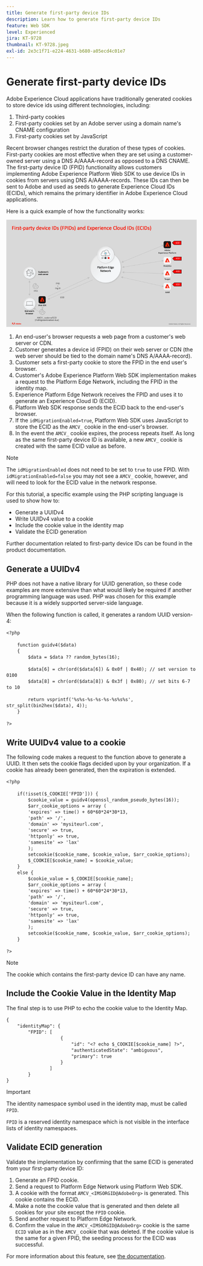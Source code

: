 ```yaml
---
title: Generate first-party device IDs
description: Learn how to generate first-party device IDs
feature: Web SDK
level: Experienced
jira: KT-9728
thumbnail: KT-9728.jpeg
exl-id: 2e3c1f71-e224-4631-b680-a05ecd4c01e7
---
```

# Generate first-party device IDs

Adobe Experience Cloud applications have traditionally generated cookies to store device ids using different technologies, including:

1. Third-party cookies
1. First-party cookies set by an Adobe server using a domain name's CNAME configuration
1. First-party cookies set by JavaScript

Recent browser changes restrict the duration of these types of cookies. First-party cookies are most effective when they are set using a customer-owned server using a DNS A/AAAA-record as opposed to a DNS CNAME. The first-party device ID (FPID) functionality allows customers implementing Adobe Experience Platform Web SDK to use device IDs in cookies from servers using DNS A/AAAA-records. These IDs can then be sent to Adobe and used as seeds to generate Experience Cloud IDs (ECIDs), which remains the primary identifier in Adobe Experience Cloud applications.

Here is a quick example of how the functionality works:

![First-party device IDs (FPIDs) and Experience Cloud IDs (ECIDs)](../assets/kt-9728.png)

1. An end-user's browser requests a web page from a customer's web server or CDN.
1. Customer generates a device id (FPID) on their web server or CDN (the web server should be tied to the domain name's DNS A/AAAA-record).
1. Customer sets a first-party cookie to store the FPID in the end user's browser.
1. Customer's Adobe Experience Platform Web SDK implementation makes a request to the Platform Edge Network, including the FPID in the identity map.
1. Experience Platform Edge Network receives the FPID and uses it to generate an Experience Cloud ID (ECID).
1. Platform Web SDK response sends the ECID back to the end-user's browser.
1. If the `idMigrationEnabled=true`, Platform Web SDK uses JavaScript to store the ECID as the `AMCV_` cookie in the end-user's browser.
1. In the event the `AMCV_` cookie expires, the process repeats itself. As long as the same first-party device ID is available, a new `AMCV_` cookie is created with the same ECID value as before.

>[!NOTE]
>
>The `idMigrationEnabled` does not need to be set to `true` to use FPID. With `idMigrationEnabled=false` you may not see a `AMCV_` cookie, however, and will need to look for the ECID value in the network response.


For this tutorial, a specific example using the PHP scripting language is used to show how to: 

* Generate a UUIDv4
* Write UUIDv4 value to a cookie 
* Include the cookie value in the identity map
* Validate the ECID generation

Further documentation related to first-party device IDs can be found in the product documentation.

## Generate a UUIDv4

PHP does not have a native library for UUID generation, so these code examples are more extensive than what would likely be required if another programming language was used. PHP was chosen for this example because it is a widely supported server-side language. 


When the following function is called, it generates a random UUID version-4:

```
<?php
    
    function guidv4($data)
    {
        $data = $data ?? random_bytes(16);

        $data[6] = chr(ord($data[6]) & 0x0f | 0x40); // set version to 0100
        $data[8] = chr(ord($data[8]) & 0x3f | 0x80); // set bits 6-7 to 10

        return vsprintf('%s%s-%s-%s-%s-%s%s%s', str_split(bin2hex($data), 4));
    }

?>
```

## Write UUIDv4 value to a cookie 

The following code makes a request to the function above to generate a UUID. It then sets the cookie flags decided upon by your organization. If a cookie has already been generated, then the expiration is extended. 

```
<?php

    if(!isset($_COOKIE['FPID'])) {
        $cookie_value = guidv4(openssl_random_pseudo_bytes(16));        
        $arr_cookie_options = array (
        'expires' => time() + 60*60*24*30*13,
        'path' => '/',
        'domain' => 'mysiteurl.com',
        'secure' => true,
        'httponly' => true,
        'samesite' => 'lax'
        );
        setcookie($cookie_name, $cookie_value, $arr_cookie_options);
        $_COOKIE[$cookie_name] = $cookie_value;
    }
    else {
        $cookie_value = $_COOKIE[$cookie_name];
        $arr_cookie_options = array (
        'expires' => time() + 60*60*24*30*13,
        'path' => '/',
        'domain' => 'mysiteurl.com',
        'secure' => true,
        'httponly' => true,
        'samesite' => 'lax'
        );
        setcookie($cookie_name, $cookie_value, $arr_cookie_options);
    }

?>
```

>[!NOTE]
>
>The cookie which contains the first-party device ID can have any name. 

## Include the Cookie Value in the Identity Map

The final step is to use PHP to echo the cookie value to the Identity Map.


```
{
    "identityMap": {
        "FPID": [
                    {
                        "id": "<? echo $_COOKIE[$cookie_name] ?>",
                        "authenticatedState": "ambiguous",
                        "primary": true
                    }
                ]
        }
}
```

>[!IMPORTANT]
>
>The identity namespace symbol used in the identity map, must be called `FPID`. 
>
> `FPID` is a reserved identity namespace which is not visible in the interface lists of identity namespaces.


## Validate ECID generation

Validate the implementation by confirming that the same ECID is generated from your first-party device ID:

1. Generate an FPID cookie.
1. Send a request to Platform Edge Network using Platform Web SDK.
1. A cookie with the format `AMCV_<IMSORGID@AdobeOrg>` is generated. This cookie contains the ECID. 
1. Make a note the cookie value that is generated and then delete all cookies for your site except the `FPID` cookie. 
1. Send another request to Platform Edge Network.
1. Confirm the value in the `AMCV_<IMSORGID@AdobeOrg>` cookie is the same `ECID` value as in the `AMCV_` cookie that was deleted. If the cookie value is the same for a given FPID, the seeding process for the ECID was successful. 

For more information about this feature, see [the documentation](https://experienceleague.adobe.com/docs/experience-platform/edge/identity/first-party-device-ids.html).
